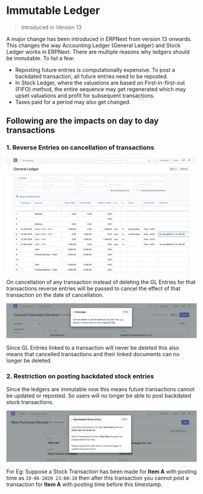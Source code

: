 
# Immutable Ledger



> 
> Introduced in Version 13
> 
> 
> 


A major change has been introduced in ERPNext from version 13 onwards. This changes the way Accounting Ledger (General Ledger) and Stock Ledger works in ERPNext. There are multiple reasons why ledgers should be immutable. To list a few:


* Reposting future entries is computationally expensive. To post a backdated transaction, all future entries need to be reposted.
* In Stock Ledger, where the valuations are based on First-in-first-out (FIFO) method, the entire sequence may get regenerated which may upset valuations and profit for subsequent transactions.
* Taxes paid for a period may also get changed.


## Following are the impacts on day to day transactions


### 1. Reverse Entries on cancellation of transactions


![General Ledger](/files/general-ledgercb549a.png)


On cancellation of any transaction instead of deleting the GL Entries for that transactions reverse entries will be passed to cancel the effect of that transaction on the date of cancellation.


![Document Delete](/files/document-delete.png)


Since GL Entries linked to a transaction will never be deleted this also means that cancelled transactions and their linked documents can no longer be deleted.


### 2. Restriction on posting backdated stock entries


Since the ledgers are immutable now this means future transactions cannot be updated or reposted.
So users will no longer be able to post backdated stock transactions.


![Back Dated Entry](/files/backdated-entry603ad4.png)


For Eg: Suppose a Stock Transaction has been made for **Item A** with posting time as `19-06-2020 23:00:10` then after this transaction you cannot post a transaction for **Item A** with posting time before this timestamp.


